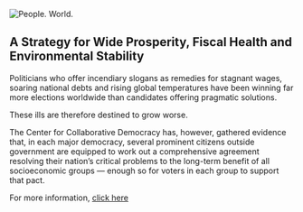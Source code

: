 ![People. World.](/files/people-world.jpg)

## A Strategy for Wide Prosperity, Fiscal Health and Environmental Stability

Politicians who offer incendiary slogans as remedies for stagnant wages, soaring national debts and rising global temperatures have been winning far more elections worldwide than candidates offering pragmatic solutions.  

These ills are therefore destined to grow worse.  

The Center for Collaborative Democracy has, however, gathered evidence that, in each major democracy, several prominent citizens outside government are equipped to work out a comprehensive agreement resolving their nation’s critical problems to the long-term benefit of all socioeconomic groups — enough so for voters in each group to support that pact. 

For more information, [click here][2]

[2]: http://www.GenuineRepresentation.org/reve
